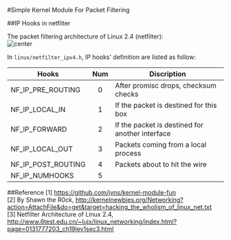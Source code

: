 #Simple Kernel Module For Packet Filtering

##IP Hooks in netfilter

The packet filtering architecture of Linux 2.4 (netfilter):  
![center](https://raw.github.com/09zwcbupt/personal/master/kernel_module/packet_filter/netfilter.gif)


In `linux/netfilter_ipv4.h`, IP hooks' definition are listed as follow:  

| Hooks                 | Num   | Discription                                      |
| --------------------- |:-----:| ------------------------------------------------ |
| NF\_IP\_PRE_ROUTING   | 0     | After promisc drops, checksum checks             |
| NF\_IP\_LOCAL_IN      | 1     | If the packet is destined for this box           |
| NF\_IP\_FORWARD       | 2     | If the packet is destined for another interface  |
| NF\_IP\_LOCAL_OUT     | 3     | Packets coming from a local process              |
| NF\_IP\_POST_ROUTING  | 4     | Packets about to hit the wire                    |
| NF\_IP\_NUMHOOKS      | 5     |                                                  |

##Reference
[1] https://github.com/jvns/kernel-module-fun  
[2] By Shawn the R0ck, http://kernelnewbies.org/Networking?action=AttachFile&do=get&target=hacking_the_wholism_of_linux_net.txt  
[3] Netfilter Architecture of Linux 2.4, http://www.6test.edu.cn/~lujx/linux_networking/index.html?page=0131777203_ch19lev1sec3.html
